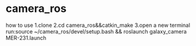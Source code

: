 # camera_ros
how to use
1.clone
2.cd camera_ros&&catkin_make
3.open a new terminal run:source ~/camera_ros/devel/setup.bash && roslaunch galaxy_camera MER-231.launch
